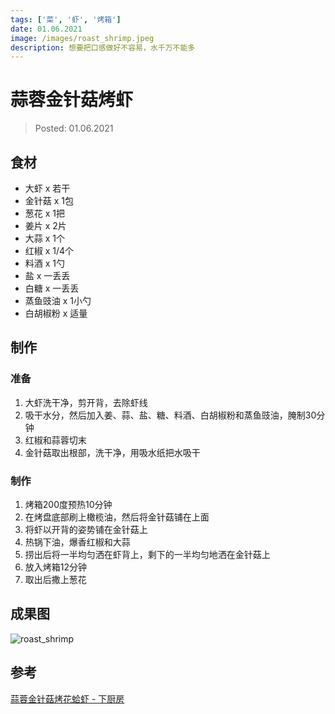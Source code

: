 ```yaml
---
tags: ['菜', '虾', '烤箱']
date: 01.06.2021
image: /images/roast_shrimp.jpeg
description: 想要把口感做好不容易，水千万不能多
---
```


# 蒜蓉金针菇烤虾

> Posted: 01.06.2021

<Tag />

## 食材

- 大虾 x 若干
- 金针菇 x 1包
- 葱花 x 1把
- 姜片 x 2片
- 大蒜 x 1个
- 红椒 x 1/4个
- 料酒 x 1勺
- 盐 x 一丢丢
- 白糖 x 一丢丢
- 蒸鱼豉油 x 1小勺
- 白胡椒粉 x 适量

## 制作

### 准备

1. 大虾洗干净，剪开背，去除虾线
2. 吸干水分，然后加入姜、蒜、盐、糖、料酒、白胡椒粉和蒸鱼豉油，腌制30分钟
3. 红椒和蒜蓉切末
4. 金针菇取出根部，洗干净，用吸水纸把水吸干

### 制作

1. 烤箱200度预热10分钟
2. 在烤盘底部刷上橄榄油，然后将金针菇铺在上面
3. 将虾以开背的姿势铺在金针菇上
4. 热锅下油，爆香红椒和大蒜
5. 捞出后将一半均匀洒在虾背上，剩下的一半均匀地洒在金针菇上
6. 放入烤箱12分钟
7. 取出后撒上葱花

## 成果图

![roast_shrimp](/images/roast_shrimp.jpeg)

## 参考

[蒜蓉金针菇烤花蛤虾 - 下厨房](https://www.xiachufang.com/recipe/102226169/)

<Disqus />